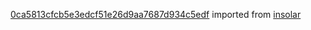 [0ca5813cfcb5e3edcf51e26d9aa7687d934c5edf](https://github.com/insolar/insolar/commit/0ca5813cfcb5e3edcf51e26d9aa7687d934c5edf) imported from [insolar](https://github.com/insolar/insolar)
